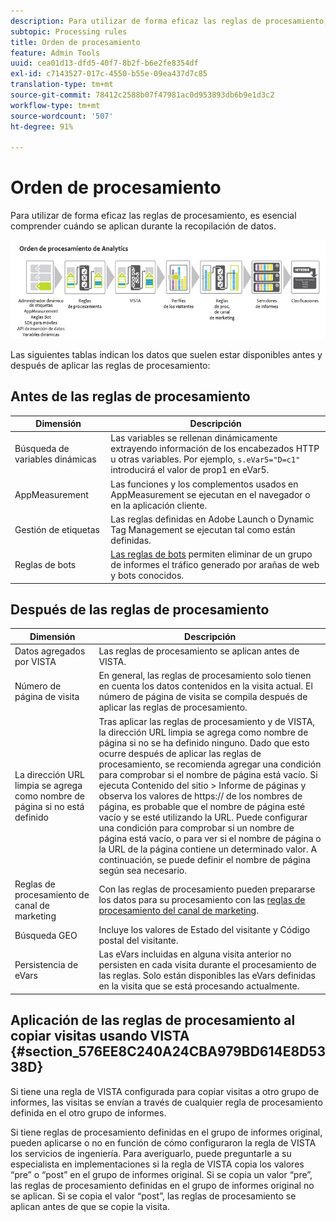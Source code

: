 ```yaml
---
description: Para utilizar de forma eficaz las reglas de procesamiento, es esencial comprender cuándo se aplican durante la recopilación de datos.
subtopic: Processing rules
title: Orden de procesamiento
feature: Admin Tools
uuid: cea01d13-dfd5-40f7-8b2f-b6e2fe8354df
exl-id: c7143527-017c-4550-b55e-09ea437d7c85
translation-type: tm+mt
source-git-commit: 78412c2588b07f47981ac0d953893db6b9e1d3c2
workflow-type: tm+mt
source-wordcount: '507'
ht-degree: 91%

---
```


# Orden de procesamiento

Para utilizar de forma eficaz las reglas de procesamiento, es esencial comprender cuándo se aplican durante la recopilación de datos.

![](assets/analytics_processing_order_test.png)

Las siguientes tablas indican los datos que suelen estar disponibles antes y después de aplicar las reglas de procesamiento:

## Antes de las reglas de procesamiento

| Dimensión | Descripción |
|--- |--- |
| Búsqueda de variables dinámicas | Las variables se rellenan dinámicamente extrayendo información de los encabezados HTTP u otras variables. Por ejemplo, `s.eVar5="D=c1"` introducirá el valor de prop1 en eVar5. |
| AppMeasurement | Las funciones y los complementos usados en AppMeasurement se ejecutan en el navegador o en la aplicación cliente. |
| Gestión de etiquetas | Las reglas definidas en Adobe Launch o Dynamic Tag Management se ejecutan tal como están definidas. |
| Reglas de bots | [Las reglas de bots](/help/admin/admin/bot-removal/bot-rules.md) permiten eliminar de un grupo de informes el tráfico generado por arañas de web y bots conocidos. |

## Después de las reglas de procesamiento

| Dimensión | Descripción |
|--- |--- |
| Datos agregados por VISTA | Las reglas de procesamiento se aplican antes de VISTA. |
| Número de página de visita | En general, las reglas de procesamiento solo tienen en cuenta los datos contenidos en la visita actual. El número de página de visita se compila después de aplicar las reglas de procesamiento. |
| La dirección URL limpia se agrega como nombre de página si no está definido | Tras aplicar las reglas de procesamiento y de VISTA, la dirección URL limpia se agrega como nombre de página si no se ha definido ninguno. Dado que esto ocurre después de aplicar las reglas de procesamiento, se recomienda agregar una condición para comprobar si el nombre de página está vacío.  Si ejecuta Contenido del sitio > Informe de páginas y observa los valores de https:// de los nombres de página, es probable que el nombre de página esté vacío y se esté utilizando la URL.  Puede configurar una condición para comprobar si un nombre de página está vacío, o para ver si el nombre de página o la URL de la página contiene un determinado valor. A continuación, se puede definir el nombre de página según sea necesario. |
| Reglas de procesamiento de canal de marketing | Con las reglas de procesamiento pueden prepararse los datos para su procesamiento con las [reglas de procesamiento del canal de marketing](https://docs.adobe.com/content/help/es-ES/analytics/components/marketing-channels/c-rules.html). |
| Búsqueda GEO | Incluye los valores de Estado del visitante y Código postal del visitante. |
| Persistencia de eVars | Las eVars incluidas en alguna visita anterior no persisten en cada visita durante el procesamiento de las reglas. Solo están disponibles las eVars definidas en la visita que se está procesando actualmente. |

## Aplicación de las reglas de procesamiento al copiar visitas usando VISTA {#section_576EE8C240A24CBA979BD614E8D5338D}

Si tiene una regla de VISTA configurada para copiar visitas a otro grupo de informes, las visitas se envían a través de cualquier regla de procesamiento definida en el otro grupo de informes.

Si tiene reglas de procesamiento definidas en el grupo de informes original, pueden aplicarse o no en función de cómo configuraron la regla de VISTA los servicios de ingeniería. Para averiguarlo, puede preguntarle a su especialista en implementaciones si la regla de VISTA copia los valores “pre” o “post” en el grupo de informes original. Si se copia un valor “pre”, las reglas de procesamiento definidas en el grupo de informes original no se aplican. Si se copia el valor “post”, las reglas de procesamiento se aplican antes de que se copie la visita.
